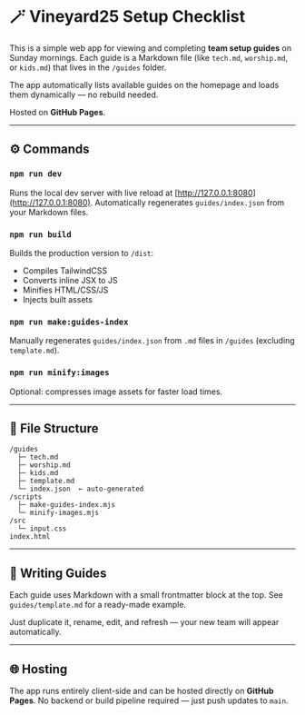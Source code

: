 # 🪄 Vineyard25 Setup Checklist

This is a simple web app for viewing and completing **team setup guides** on Sunday mornings. Each guide is a Markdown file (like `tech.md`, `worship.md`, or `kids.md`) that lives in the `/guides` folder.

The app automatically lists available guides on the homepage and loads them dynamically — no rebuild needed.

Hosted on **GitHub Pages**.

---

## ⚙️ Commands

### `npm run dev`

Runs the local dev server with live reload at [http://127.0.0.1:8080](http://127.0.0.1:8080).
Automatically regenerates `guides/index.json` from your Markdown files.

### `npm run build`

Builds the production version to `/dist`:

* Compiles TailwindCSS
* Converts inline JSX to JS
* Minifies HTML/CSS/JS
* Injects built assets

### `npm run make:guides-index`

Manually regenerates `guides/index.json` from `.md` files in `/guides` (excluding `template.md`).

### `npm run minify:images`

Optional: compresses image assets for faster load times.

---

## 🧱 File Structure

```
/guides
  ├─ tech.md
  ├─ worship.md
  ├─ kids.md
  ├─ template.md
  └─ index.json  ← auto-generated
/scripts
  ├─ make-guides-index.mjs
  └─ minify-images.mjs
/src
  └─ input.css
index.html
```

---

## 📝 Writing Guides

Each guide uses Markdown with a small frontmatter block at the top.
See `guides/template.md` for a ready-made example.

Just duplicate it, rename, edit, and refresh — your new team will appear automatically.

---

## 🌐 Hosting

The app runs entirely client-side and can be hosted directly on **GitHub Pages**.
No backend or build pipeline required — just push updates to `main`.
